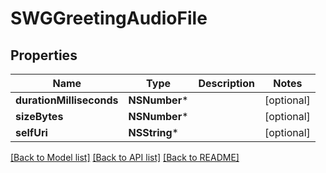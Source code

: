 # SWGGreetingAudioFile

## Properties
Name | Type | Description | Notes
------------ | ------------- | ------------- | -------------
**durationMilliseconds** | **NSNumber*** |  | [optional] 
**sizeBytes** | **NSNumber*** |  | [optional] 
**selfUri** | **NSString*** |  | [optional] 

[[Back to Model list]](../README.md#documentation-for-models) [[Back to API list]](../README.md#documentation-for-api-endpoints) [[Back to README]](../README.md)


